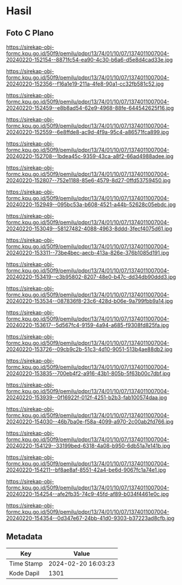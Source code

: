 # Hasil

## Foto C Plano

https://sirekap-obj-formc.kpu.go.id/50f9/pemilu/pdpr/13/74/01/10/07/1374011007004-20240220-152154--8871fc54-ea90-4c30-b6a6-d5e8d4cad33e.jpg

https://sirekap-obj-formc.kpu.go.id/50f9/pemilu/pdpr/13/74/01/10/07/1374011007004-20240220-152356--f16a1e19-211a-4fe8-90a1-cc32fb581c52.jpg

https://sirekap-obj-formc.kpu.go.id/50f9/pemilu/pdpr/13/74/01/10/07/1374011007004-20240220-152459--e8b8ad54-62e9-4968-88fe-644542625f16.jpg

https://sirekap-obj-formc.kpu.go.id/50f9/pemilu/pdpr/13/74/01/10/07/1374011007004-20240220-152559--6e8ffde8-ac9d-4f9a-95c4-a86571fca899.jpg

https://sirekap-obj-formc.kpu.go.id/50f9/pemilu/pdpr/13/74/01/10/07/1374011007004-20240220-152708--1bdea45c-9359-43ca-a8f2-66ad4988adee.jpg

https://sirekap-obj-formc.kpu.go.id/50f9/pemilu/pdpr/13/74/01/10/07/1374011007004-20240220-152807--752e1188-85e6-4579-8d27-0ffd53759450.jpg

https://sirekap-obj-formc.kpu.go.id/50f9/pemilu/pdpr/13/74/01/10/07/1374011007004-20240220-152949--095bc53a-b608-4521-a44b-52628c05ebdc.jpg

https://sirekap-obj-formc.kpu.go.id/50f9/pemilu/pdpr/13/74/01/10/07/1374011007004-20240220-153049--58127482-4088-4963-8ddd-3fecf4075d61.jpg

https://sirekap-obj-formc.kpu.go.id/50f9/pemilu/pdpr/13/74/01/10/07/1374011007004-20240220-153311--73be4bec-aecb-413a-826e-376b1085d191.jpg

https://sirekap-obj-formc.kpu.go.id/50f9/pemilu/pdpr/13/74/01/10/07/1374011007004-20240220-153419--c3b95802-8207-48e0-b47c-dd34db90ddd3.jpg

https://sirekap-obj-formc.kpu.go.id/50f9/pemilu/pdpr/13/74/01/10/07/1374011007004-20240220-153534--087836f8-23c6-428d-b06e-9a799fbb9a14.jpg

https://sirekap-obj-formc.kpu.go.id/50f9/pemilu/pdpr/13/74/01/10/07/1374011007004-20240220-153617--5d567fc4-9159-4a94-a685-f9308fd825fa.jpg

https://sirekap-obj-formc.kpu.go.id/50f9/pemilu/pdpr/13/74/01/10/07/1374011007004-20240220-153726--09cb9c2b-51c3-4d10-9051-513b4ae88db2.jpg

https://sirekap-obj-formc.kpu.go.id/50f9/pemilu/pdpr/13/74/01/10/07/1374011007004-20240220-153835--700eb4f2-a916-43b1-805b-5f63b00c7dbf.jpg

https://sirekap-obj-formc.kpu.go.id/50f9/pemilu/pdpr/13/74/01/10/07/1374011007004-20240220-153939--0f16922f-012f-4251-b2b3-fab100574daa.jpg

https://sirekap-obj-formc.kpu.go.id/50f9/pemilu/pdpr/13/74/01/10/07/1374011007004-20240220-154030--46b7ba0e-f58a-4099-a970-2c00ab2fd766.jpg

https://sirekap-obj-formc.kpu.go.id/50f9/pemilu/pdpr/13/74/01/10/07/1374011007004-20240220-154129--33199bed-6318-4a08-b950-6db51a7e141b.jpg

https://sirekap-obj-formc.kpu.go.id/50f9/pemilu/pdpr/13/74/01/10/07/1374011007004-20240220-154211--bf8ae8af-8551-42a4-be6d-9067fc1a74e1.jpg

https://sirekap-obj-formc.kpu.go.id/50f9/pemilu/pdpr/13/74/01/10/07/1374011007004-20240220-154254--afe2fb35-74c9-45fd-af89-b034f4461e0c.jpg

https://sirekap-obj-formc.kpu.go.id/50f9/pemilu/pdpr/13/74/01/10/07/1374011007004-20240220-154354--0d347e67-24bb-41d0-9303-b37223ad8cfb.jpg


## Metadata

| Key        | Value               |
| ---------- | ------------------- |
| Time Stamp | 2024-02-20 16:03:23 |
| Kode Dapil | 1301                |



